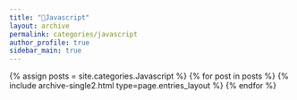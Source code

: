 ```yaml
---
title: "🍍Javascript"
layout: archive
permalink: categories/javascript
author_profile: true
sidebar_main: true
---
```


{% assign posts = site.categories.Javascript %}
{% for post in posts %} {% include archive-single2.html type=page.entries_layout %} {% endfor %}